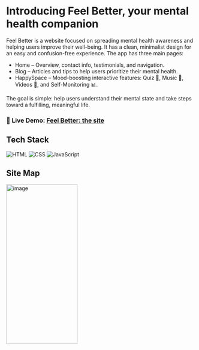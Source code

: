 # Introducing Feel Better, your mental health companion
Feel Better is a website focused on spreading mental health awareness and helping users improve their well-being. It has a clean, minimalist design for an easy and confusion-free experience.
The app has three main pages:
* Home – Overview, contact info, testimonials, and navigation.
* Blog – Articles and tips to help users prioritize their mental health.
* HappySpace – Mood-boosting interactive features: Quiz 🧩, Music 🎵, Videos 🎥, and Self-Monitoring 📊.

The goal is simple: help users understand their mental state and take steps toward a fulfilling, meaningful life.

### 🔗 Live Demo: [Feel Better: the site](https://apoorvatiwari26.github.io/Feel-Better/)


## Tech Stack
![HTML](https://img.shields.io/badge/HTML-E34F26?style=for-the-badge&logo=html5&logoColor=white)
![CSS](https://img.shields.io/badge/CSS-1572B6?style=for-the-badge&logo=css3&logoColor=white)
![JavaScript](https://img.shields.io/badge/JavaScript-F7DF1E?style=for-the-badge&logo=javascript&logoColor=black)

## Site Map
<img width="190" height="425" alt="image" src="https://github.com/user-attachments/assets/afb3e014-7c5f-4075-a9bf-41d408d5845a" />
